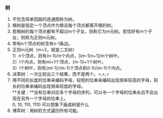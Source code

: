### 树
1. 不包含简单回路的连通图称为树。
2. 根树是指定一个顶点作为根且每个顶点都离开根的树。
3. 若根树的每个顶点都有不超过m个子女，则称它为m元树。若恰好有m个子女，则称为正则m元树。
4. 带有n个顶点的树含有n-1条边。
5. 正则m元树（m=2，就是二叉树）  
1）n个顶点，则有(n-1)/m个内点，[(m-1)n+1]/m个树叶。  
2）i个内点，则有mi+1个顶点，(m-1)i+1个树叶。  
3）l个树叶，则有(ml-1)/(m-1)个顶点和(l-1)/(m-1)个内点。  
6. 决策树：一次比较出三个结果，而不是两个。>,<,=
7. 用不同的长度的位串来编码字母，较短的位串来编码出现频率较高的字母，较长的位串来编码出现频率较低的字母。  
    **关键：**没有位串对应多个字母的序列，可以令一个字母的位串永远不会出现在另外一个字母的位串上。  
    0, 10, 110, 1110   可以想象下画成树是什么
8. 博弈树：用树的方式遍历所有可能。
